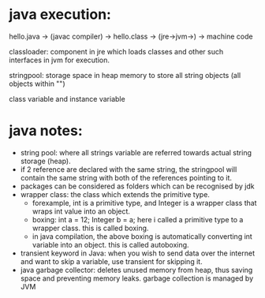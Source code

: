# java execution:
hello.java -> (javac compiler) -> hello.class -> (jre->jvm->) -> machine code

classloader: component in jre which loads classes and other such interfaces in jvm for execution. 

stringpool: storage space in heap memory to store all string objects (all objects within "")

class variable and instance variable

# java notes:
- string pool: where all strings variable are referred towards actual string storage (heap).
- if 2 reference are declared with the same string, the stringpool will contain the same string with both of the references pointing to it. 
- packages can be considered as folders which can be recognised by jdk
- wrapper class: the class which extends the primitive type.
  - forexample, int is a primitive type, and Integer is a wrapper class that wraps int value into an object.
  - boxing: int a = 12; Integer b = a; here i called a primitive type to a wrapper class. this is called boxing.
  - in java compilation, the above boxing is automatically converting int variable into an object. this is called autoboxing.
- transient keyword in Java: when you wish to send data over the internet and want to skip a variable, use transient for skipping it. 
- java garbage collector: deletes unused memory from heap, thus saving space and preventing memory leaks. garbage collection is managed by JVM